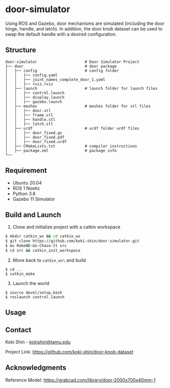 # door-simulator
Using ROS and Gazebo, door mechanisms are simulated (including the door hinge, handle, and latch). In addition, the door knob dataset can be used to swap the default handle with a desired configuration.

## Structure
```
door-simulator                     # Door Simulator Project
├── door                           # door package
│   ├── config                     # config folder
│   │   ├── config.yaml
│   │   ├── joint_names_complete_door_1.yaml
│   │   ├── rviz.rviz
│   ├── launch                     # launch folder for launch files
│   │   ├── control.launch
│   │   ├── display.launch
│   │   ├── gazebo.launch
│   ├── meshes                     # meshes folder for stl files
│   │   ├── door.stl
│   │   ├── frame.stl
│   │   ├── handle.stl
│   │   ├── latch.stl
│   ├── urdf                       # urdf folder urdf files
│   │   ├── door_fixed.gv
│   │   ├── door_fixed.pdf
│   │   ├── door_fixed.urdf
│   ├── CMakeLists.txt             # compiler instructions
│   ├── package.xml                # package info
└──
```

## Requirement
* Ubuntu 20.04
* ROS 1 Noetic
* Python 3.8
* Gazebo 11 Simulator

## Build and Launch

1. Clone and initialize project with a catkin workspace
```sh
$ mkdir catkin_ws && cd catkin_ws
$ git clone https://github.com/koki-shin/door-simulator.git
$ mv RoboND-Go-Chase-It src
$ cd src && catkin_init_workspace
```

2. Move back to `catkin_ws\` and build
```
$ cd ..
$ catkin_make
```

3. Launch the world
```
$ source devel/setup.bash
$ roslaunch control.launch
```

## Usage


## Contact
Koki Shin - kokishin@tamu.edu

Project Link: https://github.com/koki-shin/door-knob-dataset

## Acknowledgments
Reference Model: https://grabcad.com/library/door-2000x700x40mm-1
